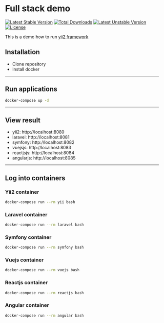 # Full stack demo
[![Latest Stable Version](https://poser.pugx.org/claudejanz/php-javascript/v/stable.svg)](https://packagist.org/packages/claudejanz/php-javascript) [![Total Downloads](https://poser.pugx.org/claudejanz/php-javascript/downloads.svg)](https://packagist.org/packages/claudejanz/php-javascript) [![Latest Unstable Version](https://poser.pugx.org/claudejanz/php-javascript/v/unstable.svg)](https://packagist.org/packages/claudejanz/php-javascript) [![License](https://poser.pugx.org/claudejanz/php-javascript/license.svg)](https://packagist.org/packages/claudejanz/php-javascript)

This is a demo how to run [yii2 framework][yii-link]

## Installation
- Clone repository
- Install docker
---
## Run applications
```bash
docker-compose up -d
```
---
## View result

- yii2: http://localhost:8080
- laravel: http://localhost:8081
- symfony: http://localhost:8082
- vuejsjs: http://localhost:8083
- reactjsjs: http://localhost:8084
- angularjs: http://localhost:8085

---
## Log into containers

### Yii2 container
```bash
docker-compose run --rm yii bash
```
### Laravel container
```bash
docker-compose run --rm laravel bash
```
### Symfony container
```bash
docker-compose run --rm symfony bash
```
### Vuejs container
```bash
docker-compose run --rm vuejs bash
```
### Reactjs container
```bash
docker-compose run --rm reactjs bash
```
### Angular container
```bash
docker-compose run --rm angular bash
```

[yii-link]: https://www.yiiframework.com/
[laravel-link]: https://laravel.com/
[symfony-link]: https://symfony.com/
[vuejs-link]: https://vuejs.org/
[reactjs-link]: https://reactjs.org/
[angular-link]: https://angular.io/
